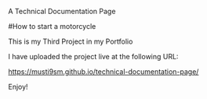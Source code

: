 A Technical Documentation Page

#How to start a motorcycle

This is my Third Project in my Portfolio

I have uploaded the project live at the following URL:

https://musti9sm.github.io/technical-documentation-page/

Enjoy!
